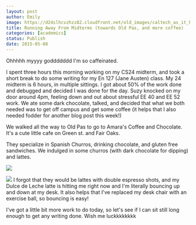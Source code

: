 ```yaml
---
layout: post
author: Emily
image: https://d24slhcvzhzz82.cloudfront.net/old_images/caltech_as_it_happens/6a0105349b8251970b01b8d10d5c70970c.jpg
title: Running Away From Midterms (towards Old Pas, and more coffee) 
categories: [academics]
status: Publish
date: 2015-05-08
---
```



Ohhhhh myyyy goddddddd I'm so caffeinated.

I spent three hours this morning working on my CS24 midterm, and took a short break to do some writing for my En 127 (Jane Austen) class. My 24 midterm is 6 hours, in multiple sittings. I got about 50% of the work done and debugged and decided I was done for the day. Suzy knocked on my door around 4pm, feeling down and out about stressful EE 40 and EE 52 work. We ate some dark chocolate, talked, and decided that what we both needed was to get off campus and get some coffee (it helps that I also needed fodder for another blog post this week!)

We walked all the way to Old Pas to go to Amara's Coffee and Chocolate. It's a cute little cafe on Green st. and Fair Oaks.

They specialize in Spanish Churros, drinking chocolate, and gluten free sandwiches. We indulged in some churros (with dark chocolate for dipping) and lattes.


![](https://d24slhcvzhzz82.cloudfront.net/old_images/caltech_as_it_happens/6a0105349b8251970b01bb0827e00c970d.jpg)


![](https://d24slhcvzhzz82.cloudfront.net/old_images/caltech_as_it_happens/6a0105349b8251970b01b7c783d476970b.jpg)
I forgot that they would be lattes with double espresso shots, and my Dulce de Leche latte is hitting me right now and I'm literally bouncing up and down at my desk. It also helps that I've replaced my desk chair with an exercise ball, so bouncing is easy!

I've got a little bit more work to do today, so let's see if I can sit still long enough to get any writing done. Wish me luckkkkkkkk

